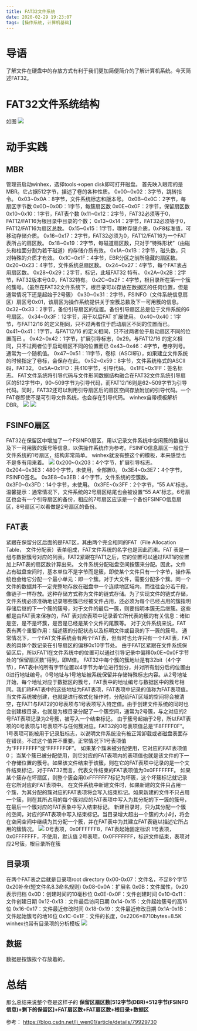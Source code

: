 ```yaml
---
title: FAT32文件系统
date: 2020-02-29 19:23:07
tags: [操作系统, 计算机基础]
---
```


# 导语
了解文件在硬盘中的存放方式有利于我们更加简便简介的了解计算机系统。今天简述FAT32。
<!-- more -->
# FAT32文件系统结构
如图
![](2020~02~29~FAT32文件系统/1.jpg)

# 动手实践
## MBR
管理员启动winhex，选择tools->open disk即可打开磁盘。
首先映入眼帘的是MBR。它占据512字节，描述了卷的各种性质。
    0x00\~0x02：3字节，跳转指令。
    0x03\~0x0A：8字节，文件系统标志和版本号。
    0x0B\~0x0C：2字节，每扇区字节数
    0x0D\~0x0D：1字节，每簇扇区数
    0x0E\~0x0F：2字节，保留扇区数
    0x10\~0x10：1字节，FAT表个数
    0x11\~0x12：2字节，FAT32必须等于0，FAT12/FAT16为根目录中目录的个数；
    0x13\~0x14：2字节，FAT32必须等于0，FAT12/FAT16为扇区总数。
    0x15\~0x15：1字节，哪种存储介质，0xF8标准值，可移动存储介质。
    0x16\~0x17：2字节，FAT32必须为0，FAT12/FAT16为一个FAT 表所占的扇区数。
    0x18\~0x19：2字节，每磁道扇区数，只对于“特殊形状”（由磁头和柱面分割为若干磁道）的存储介质有效。
    0x1A\~0x1B：2字节，磁头数，只对特殊的介质才有效。
    0x1C\~0x1F：4字节，EBR分区之前所隐藏的扇区数。
    0x20\~0x23：4字节，文件系统总扇区数。
    0x24\~0x27：4字节，每个FAT表占用扇区数。
    0x28\~0x29：2字节，标记，此域FAT32 特有。
    0x2A\~0x2B：2字节，FAT32版本号0.0，FAT32特有。
    0x2C\~0x2F：4字节，根目录所在第一个簇的簇号。（虽然在FAT32文件系统下，根目录可以存放在数据区的任何位置，但是通常情况下还是起始于2号簇）
    0x30\~0x31：2字节，FSINFO（文件系统信息扇区）扇区号0x01，该扇区为操作系统提供关于空簇总数及下一可用簇的信息。
    0x32\~0x33：2字节，备份引导扇区的位置。备份引导扇区总是位于文件系统的6号扇区。
    0x34\~0x3F：12字节，用于以后FAT 扩展使用。
    0x40\~0x40：1字节，与FAT12/16 的定义相同，只不过两者位于启动扇区不同的位置而已。
    0x41\~0x41：1字节，与FAT12/16 的定义相同，只不过两者位于启动扇区不同的位置而已 。
    0x42\~0x42：1字节，扩展引导标志，0x29。与FAT12/16 的定义相同，只不过两者位于启动扇区不同的位置而已
    0x43\~0x46：4字节，卷序列号。通常为一个随机值。
    0x47\~0x51：11字节，卷标（ASCII码），如果建立文件系统的时候指定了卷标，会保存在此。
    0x52\~0x59：8字节，文件系统格式的ASCII码，FAT32。
    0x5A\~0x1FD：共410字节，引导代码。
    0x1FE\~0x1FF：签名标志。 
    FAT文件系统将引导代码与文件形同数据结构融合在FAT32文件系统引导扇区的512字节中，90\~509字节为引导代码，而FAT12/16则是62\~509字节为引导代码。同时，FAT32还可以利用引导扇区后的扇区空间存放附加的引导代码。一个FAT卷即使不是可引导文件系统，也会存在引导代码。
winhex自带模板解析DBR。
![](2020~02~29~FAT32文件系统/2.jpg)
![](2020~02~29~FAT32文件系统/3.jpg)

## FSINFO扇区
FAT32在保留区中增加了一个FSINFO扇区，用以记录文件系统中空闲簇的数量以及下一可用簇的簇号等信息，以供操作系统作为参考。FSINFO信息扇区一般位于文件系统的1号扇区，结构非常简单。
winhex就没有整这个的模板，本来感觉也不是多有用来着。
![](2020~02~29~FAT32文件系统/4.jpg)
    0x200\~0x203：4个字节，扩展引导标志。
    0x204\~0x3E3：480个字节，未使用，全部置0。
    0x3E4\~0x3E7：4个字节，FSINFO签名。
    0x3E8\~0x3EB：4个字节，文件系统的空簇数。
    0x3F0\~0x3FD：14个字节，未使用。
    0x3FE\~0x3FF：2个字节，“55 AA”标志。 
温馨提示：通常情况下，文件系统的2号扇区结尾也会被设置“55 AA”标志。6号扇区也会有一个引导扇区的备份，相应的7号扇区应该是一个备份FSINFO信息扇区，8号扇区可以看做是2号扇区的备份。

## FAT表
紧跟在保留分区后面的是FAT区，其由两个完全相同的FAT（File Allocation Table， 文件分配表）表单组成，FAT文件系统的名字也是因此而来。FAT 表是一组与数据簇号对应的列表。FAT2紧跟在FAT1之后，它的位置可以通过FAT1的位置加上FAT表的扇区数计算出来。
    文件系统分配磁盘空间按簇来分配。因此，文件占有磁盘空间时，基本单位不是字节而是簇，即使某个文件只有一个字节，操作系统也会给它分配一个最小单元：即一个簇。对于大文件，需要分配多个簇。同一个文件的数据并不一定完整地存放在磁盘中一个连续地区域内，而往往会分若干段，像链子一样存放。这种存储方式称为文件的链式存储。为了实现文件的链式存储，文件系统必须准确地记录哪些簇已经被文件占用，还必须为每个已经占用的簇指明存储后继的下一个簇的簇号，对于文件的最后一簇，则要指明本簇无后继簇。这些都是由FAT表来保存的，FAT 表对应表项中记录着它所代表的簇的有关信息：诸如是空，是不是坏簇，是否是已经是某个文件的尾簇等。
    对于文件系统来说，FAT表有两个重要作用：描述簇的分配状态以及标明文件或目录的下一簇的簇号。
    通常情况下，一个FAT文件系统会有两个FAT表，但有时也允许只有一个FAT表，FAT表的具体个数记录在引导扇区的偏移0x10字节处。
    由于FAT区紧跟在文件系统保留区后，所以FAT1在文件系统中的位置可以通过引导记录中偏移0x0E\~0x0F字节处的“保留扇区数”得到，即M值。
    FAT32中每个簇的簇地址是有32bit（4个字节），FAT表中的所有字节位置以4字节为单位进行划分，并对所有划分后的位置由0进行地址编号。0号地址与1号地址被系统保留并存储特殊标志内容。从2号地址开始，每个地址对应于数据区的簇号，FAT表中的地址编号与数据区中的簇号相同。我们称FAT表中的这些地址为FAT表项，FAT表项中记录的值称为FAT表项值。
    当文件系统被创建，也就是进行格式化操作时，分配给FAT区域的空间将会被清空，在FAT1与FAT2的0号表项与1号表项写入特定值。由于创建文件系统的同时也会创建根目录，也就是为根目录分配了一个簇空间，通常为2号簇，与之对应的2号FAT表项记录为2号簇，被写入一个结束标记。
    由于簇号起始于2号，所以FAT表项的0号表项与1号表项不与任何簇对应。FAT32的0号表项值总是“F8FFFF0F”。
    1号表项可能被用于记录脏标志，以说明文件系统没有被正常卸载或者磁盘表面存在错误。不过这个值并不重要。正常情况下1号表项值为“FFFFFFFF”或“FFFFFF0F”。
    如果某个簇未被分配使用，它对应的FAT表项值0；
    当某个簇已被分配使用，则它对应的FAT表项内的表项值也就是该文件的下一个存储位置的簇号。如果该文件结束于该簇，则在它的FAT表项中记录的是一个文件结束标记，对于FAT32而言，代表文件结束的FAT表项值为0x0FFFFFFF。
    如果某个簇存在坏扇区，则整个簇会用0xFFFFFF7标记为坏簇，这个坏簇标记就记录在它所对应的FAT表项中。
    在文件系统中新建文件时，如果新建的文件只占用一个簇，为其分配的簇对应的FAT表项将会写入结束标记。如果新建的文件不只占用一个簇，则在其所占用的每个簇对应的FAT表项中写入为其分配的下一簇的簇号，在最后一个簇对应的FAT表象中写入结束标记。
    新建目录时，只为其分配一个簇的空间，对应的FAT表项中写入结束标记。当目录增大超出一个簇的大小时，将会在空闲空间中继续为其分配一个簇，并在FAT表中为其建立FAT表链以描述它所占用的簇情况。
![](2020~02~29~FAT32文件系统/5.jpg)
0号表项，0x0FFFFFF8，FAT表起始固定标识
1号表项，0x0FFFFFFF，不使用，默认值
2号表项，0x0FFFFFFF，标识文件结束，表项对应2号簇，根目录所在簇

## 目录项
在两个FAT表之后就是目录项root directory
    0x00-0x07：文件名，不足8个字节0x20补全(短文件名8.3命名规则)
    0x08-0x0A：扩展名
    0x0B：文件属性，0x20表示归档
    0x0D：创建时间的10毫秒位
    0x0E-0x0F：文件创建时间
    0x10-0x11：文件创建日期
    0x12-0x13：文件最后访问日期
    0x14-0x15：文件起始簇号的高16位
    0x16-0x17：文件最近修改时间
    0x18-0x19：文件最近修改日期
    0x1A-0x1B：文件起始簇号的地16位
    0x1C-0x1F：文件的长度，0x2206=8710bytes=8.5K 
winhex也带有目录项的分析模板
![](2020~02~29~FAT32文件系统/6.jpg)

## 数据
数据是按簇挨个存放着的。

# 总结
那么总结来说整个卷是这样子的
**保留区扇区数[512字节(DBR)+512字节(FSINFO信息)+剩下的保留区]+FAT扇区数+FAT扇区数+根目录+数据区**

参考：
https://blog.csdn.net/li_wen01/article/details/79929730

